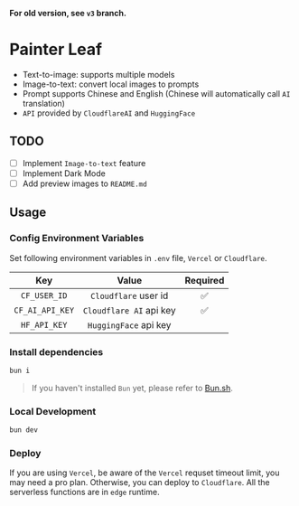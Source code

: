 **For old version, see `v3` branch.**

# Painter Leaf

- Text-to-image: supports multiple models
- Image-to-text: convert local images to prompts
- Prompt supports Chinese and English (Chinese will automatically call `AI` translation)
- `API` provided by `CloudflareAI` and `HuggingFace`

## TODO

- [ ] Implement `Image-to-text` feature
- [ ] Implement Dark Mode
- [ ] Add preview images to `README.md`

## Usage

### Config Environment Variables

Set following environment variables in `.env` file, `Vercel` or `Cloudflare`.

| Key | Value | Required |
| :---: | :---: | :---: |
| `CF_USER_ID` | `Cloudflare` user id | ✅ |
| `CF_AI_API_KEY` | `Cloudflare AI` api key | ✅ |
| `HF_API_KEY` | `HuggingFace` api key |  |

### Install dependencies

```bash
bun i
```

> If you haven't installed `Bun` yet, please refer to [Bun.sh](https://bun.sh).

### Local Development

```bash
bun dev
```

### Deploy

If you are using `Vercel`, be aware of the `Vercel` requset timeout limit, you may need a pro plan. Otherwise, you can deploy to `Cloudflare`. All the serverless functions are in `edge` runtime.
